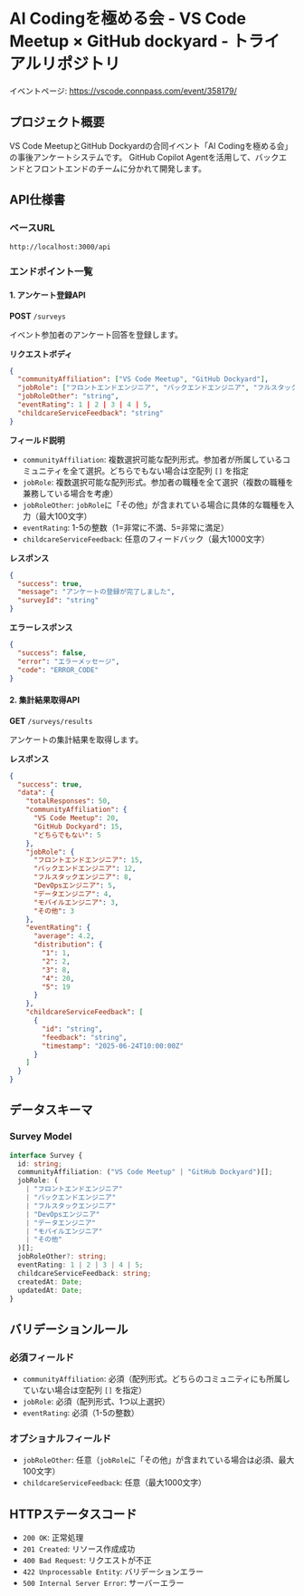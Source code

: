 # AI Codingを極める会 - VS Code Meetup × GitHub dockyard - トライアルリポジトリ

イベントページ: https://vscode.connpass.com/event/358179/

## プロジェクト概要

VS Code MeetupとGitHub Dockyardの合同イベント「AI Codingを極める会」の事後アンケートシステムです。
GitHub Copilot Agentを活用して、バックエンドとフロントエンドのチームに分かれて開発します。

## API仕様書

### ベースURL

```
http://localhost:3000/api
```

### エンドポイント一覧

#### 1. アンケート登録API

**POST** `/surveys`

イベント参加者のアンケート回答を登録します。

**リクエストボディ**

```json
{
  "communityAffiliation": ["VS Code Meetup", "GitHub Dockyard"],
  "jobRole": ["フロントエンドエンジニア", "バックエンドエンジニア", "フルスタックエンジニア", "DevOpsエンジニア", "データエンジニア", "モバイルエンジニア", "その他"],
  "jobRoleOther": "string",
  "eventRating": 1 | 2 | 3 | 4 | 5,
  "childcareServiceFeedback": "string"
}
```

**フィールド説明**

- `communityAffiliation`: 複数選択可能な配列形式。参加者が所属しているコミュニティを全て選択。どちらでもない場合は空配列 `[]` を指定
- `jobRole`: 複数選択可能な配列形式。参加者の職種を全て選択（複数の職種を兼務している場合を考慮）
- `jobRoleOther`: `jobRole`に「その他」が含まれている場合に具体的な職種を入力（最大100文字）
- `eventRating`: 1-5の整数（1=非常に不満、5=非常に満足）
- `childcareServiceFeedback`: 任意のフィードバック（最大1000文字）

**レスポンス**

```json
{
  "success": true,
  "message": "アンケートの登録が完了しました",
  "surveyId": "string"
}
```

**エラーレスポンス**

```json
{
  "success": false,
  "error": "エラーメッセージ",
  "code": "ERROR_CODE"
}
```

#### 2. 集計結果取得API

**GET** `/surveys/results`

アンケートの集計結果を取得します。

**レスポンス**

```json
{
  "success": true,
  "data": {
    "totalResponses": 50,
    "communityAffiliation": {
      "VS Code Meetup": 20,
      "GitHub Dockyard": 15,
      "どちらでもない": 5
    },
    "jobRole": {
      "フロントエンドエンジニア": 15,
      "バックエンドエンジニア": 12,
      "フルスタックエンジニア": 8,
      "DevOpsエンジニア": 5,
      "データエンジニア": 4,
      "モバイルエンジニア": 3,
      "その他": 3
    },
    "eventRating": {
      "average": 4.2,
      "distribution": {
        "1": 1,
        "2": 2,
        "3": 8,
        "4": 20,
        "5": 19
      }
    },
    "childcareServiceFeedback": [
      {
        "id": "string",
        "feedback": "string",
        "timestamp": "2025-06-24T10:00:00Z"
      }
    ]
  }
}
```

## データスキーマ

### Survey Model

```typescript
interface Survey {
  id: string;
  communityAffiliation: ("VS Code Meetup" | "GitHub Dockyard")[];
  jobRole: (
    | "フロントエンドエンジニア"
    | "バックエンドエンジニア"
    | "フルスタックエンジニア"
    | "DevOpsエンジニア"
    | "データエンジニア"
    | "モバイルエンジニア"
    | "その他"
  )[];
  jobRoleOther?: string;
  eventRating: 1 | 2 | 3 | 4 | 5;
  childcareServiceFeedback: string;
  createdAt: Date;
  updatedAt: Date;
}
```

## バリデーションルール

### 必須フィールド

- `communityAffiliation`: 必須（配列形式。どちらのコミュニティにも所属していない場合は空配列 `[]` を指定）
- `jobRole`: 必須（配列形式、1つ以上選択）
- `eventRating`: 必須（1-5の整数）

### オプショナルフィールド

- `jobRoleOther`: 任意（`jobRole`に「その他」が含まれている場合は必須、最大100文字）
- `childcareServiceFeedback`: 任意（最大1000文字）

## HTTPステータスコード

- `200 OK`: 正常処理
- `201 Created`: リソース作成成功
- `400 Bad Request`: リクエストが不正
- `422 Unprocessable Entity`: バリデーションエラー
- `500 Internal Server Error`: サーバーエラー
